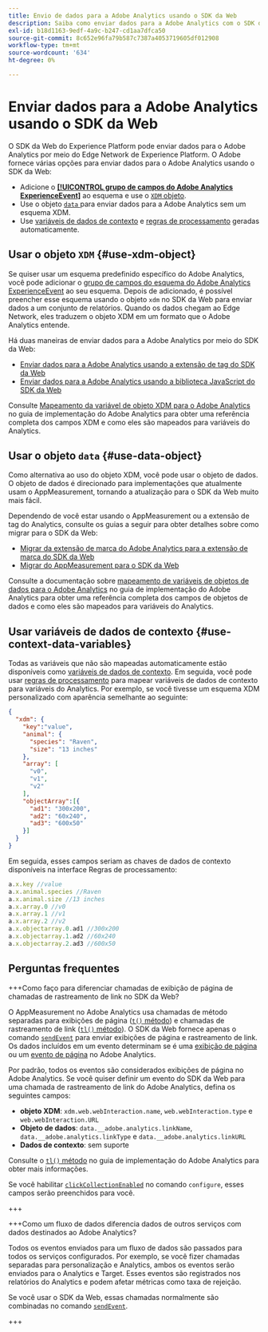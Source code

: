 ```yaml
---
title: Envio de dados para a Adobe Analytics usando o SDK da Web
description: Saiba como enviar dados para a Adobe Analytics com o SDK da Web da Adobe Experience Platform.
exl-id: b18d1163-9edf-4a9c-b247-cd1aa7dfca50
source-git-commit: 8c652e96fa79b587c7387a4053719605df012908
workflow-type: tm+mt
source-wordcount: '634'
ht-degree: 0%

---
```



# Enviar dados para a Adobe Analytics usando o SDK da Web

O SDK da Web do Experience Platform pode enviar dados para o Adobe Analytics por meio do Edge Network de Experience Platform. O Adobe fornece várias opções para enviar dados para o Adobe Analytics usando o SDK da Web:

* Adicione o [**[!UICONTROL grupo de campos do Adobe Analytics ExperienceEvent]**](../../xdm/field-groups/event/analytics-full-extension.md) ao esquema e use o [`XDM` objeto](../commands/sendevent/xdm.md).
* Use o objeto [`data` ](../commands/sendevent/data.md) para enviar dados para a Adobe Analytics sem um esquema XDM.
* Use [variáveis de dados de contexto](https://experienceleague.adobe.com/en/docs/analytics/implementation/vars/page-vars/contextdata) e [regras de processamento](https://experienceleague.adobe.com/en/docs/analytics/admin/admin-tools/manage-report-suites/edit-report-suite/report-suite-general/c-processing-rules/c-processing-rules-configuration/processing-rules-about) geradas automaticamente.

## Usar o objeto `XDM` {#use-xdm-object}

Se quiser usar um esquema predefinido específico do Adobe Analytics, você pode adicionar o [grupo de campos do esquema do Adobe Analytics ExperienceEvent](../../xdm/field-groups/event/analytics-full-extension.md) ao seu esquema. Depois de adicionado, é possível preencher esse esquema usando o objeto `xdm` no SDK da Web para enviar dados a um conjunto de relatórios. Quando os dados chegam ao Edge Network, eles traduzem o objeto XDM em um formato que o Adobe Analytics entende.

Há duas maneiras de enviar dados para a Adobe Analytics por meio do SDK da Web:

* [Enviar dados para a Adobe Analytics usando a extensão de tag do SDK da Web](https://experienceleague.adobe.com/en/docs/analytics/implementation/aep-edge/web-sdk/web-sdk-tag-extension)
* [Enviar dados para a Adobe Analytics usando a biblioteca JavaScript do SDK da Web](https://experienceleague.adobe.com/en/docs/analytics/implementation/aep-edge/web-sdk/web-sdk-javascript-library)

Consulte [Mapeamento da variável de objeto XDM para o Adobe Analytics](https://experienceleague.adobe.com/en/docs/analytics/implementation/aep-edge/xdm-var-mapping) no guia de implementação do Adobe Analytics para obter uma referência completa dos campos XDM e como eles são mapeados para variáveis do Analytics.

## Usar o objeto `data` {#use-data-object}

Como alternativa ao uso do objeto XDM, você pode usar o objeto de dados. O objeto de dados é direcionado para implementações que atualmente usam o AppMeasurement, tornando a atualização para o SDK da Web muito mais fácil.

Dependendo de você estar usando o AppMeasurement ou a extensão de tag do Analytics, consulte os guias a seguir para obter detalhes sobre como migrar para o SDK da Web:

* [Migrar da extensão de marca do Adobe Analytics para a extensão de marca do SDK da Web](https://experienceleague.adobe.com/en/docs/analytics/implementation/aep-edge/web-sdk/analytics-extension-to-web-sdk)
* [Migrar do AppMeasurement para o SDK da Web](https://experienceleague.adobe.com/en/docs/analytics/implementation/aep-edge/web-sdk/appmeasurement-to-web-sdk)

Consulte a documentação sobre [mapeamento de variáveis de objetos de dados para o Adobe Analytics](https://experienceleague.adobe.com/en/docs/analytics/implementation/aep-edge/data-var-mapping) no guia de implementação do Adobe Analytics para obter uma referência completa dos campos de objetos de dados e como eles são mapeados para variáveis do Analytics.

## Usar variáveis de dados de contexto {#use-context-data-variables}

Todas as variáveis que não são mapeadas automaticamente estão disponíveis como [variáveis de dados de contexto](https://experienceleague.adobe.com/en/docs/analytics/implementation/vars/page-vars/contextdata). Em seguida, você pode usar [regras de processamento](https://experienceleague.adobe.com/en/docs/analytics/admin/admin-tools/manage-report-suites/edit-report-suite/report-suite-general/c-processing-rules/c-processing-rules-configuration/processing-rules-about) para mapear variáveis de dados de contexto para variáveis do Analytics. Por exemplo, se você tivesse um esquema XDM personalizado com aparência semelhante ao seguinte:

```json
{
  "xdm": {
    "key":"value",
    "animal": {
      "species": "Raven",
      "size": "13 inches"
    },
    "array": [
      "v0",
      "v1",
      "v2"
    ],
    "objectArray":[{
      "ad1": "300x200",
      "ad2": "60x240",
      "ad3": "600x50"
    }]
  }
}
```

Em seguida, esses campos seriam as chaves de dados de contexto disponíveis na interface Regras de processamento:

```javascript
a.x.key //value
a.x.animal.species //Raven
a.x.animal.size //13 inches
a.x.array.0 //v0
a.x.array.1 //v1
a.x.array.2 //v2
a.x.objectarray.0.ad1 //300x200
a.x.objectarray.1.ad2 //60x240
a.x.objectarray.2.ad3 //600x50
```

## Perguntas frequentes

+++Como faço para diferenciar chamadas de exibição de página de chamadas de rastreamento de link no SDK da Web?

O AppMeasurement no Adobe Analytics usa chamadas de método separadas para exibições de página ([`t()` método](https://experienceleague.adobe.com/en/docs/analytics/implementation/vars/functions/t-method)) e chamadas de rastreamento de link ([`tl()` método](https://experienceleague.adobe.com/en/docs/analytics/implementation/vars/functions/tl-method)). O SDK da Web fornece apenas o comando [`sendEvent`](../commands/sendevent/overview.md) para enviar exibições de página e rastreamento de link. Os dados incluídos em um evento determinam se é uma [exibição de página](https://experienceleague.adobe.com/en/docs/analytics/components/metrics/page-views) ou um [evento de página](https://experienceleague.adobe.com/en/docs/analytics/components/metrics/page-events) no Adobe Analytics.

Por padrão, todos os eventos são considerados exibições de página no Adobe Analytics. Se você quiser definir um evento do SDK da Web para uma chamada de rastreamento de link do Adobe Analytics, defina os seguintes campos:

* **objeto XDM**: `xdm.web.webInteraction.name`, `web.webInteraction.type` e `web.webInteraction.URL`
* **Objeto de dados**: `data.__adobe.analytics.linkName`, `data.__adobe.analytics.linkType` e `data.__adobe.analytics.linkURL`
* **Dados de contexto**: sem suporte

Consulte o [`tl()` método](https://experienceleague.adobe.com/en/docs/analytics/implementation/vars/functions/tl-method) no guia de implementação do Adobe Analytics para obter mais informações.

Se você habilitar [`clickCollectionEnabled`](../commands/configure/clickcollectionenabled.md) no comando `configure`, esses campos serão preenchidos para você.

+++

+++Como um fluxo de dados diferencia dados de outros serviços com dados destinados ao Adobe Analytics?

Todos os eventos enviados para um fluxo de dados são passados para todos os serviços configurados. Por exemplo, se você fizer chamadas separadas para personalização e Analytics, ambos os eventos serão enviados para o Analytics e Target. Esses eventos são registrados nos relatórios do Analytics e podem afetar métricas como taxa de rejeição.

Se você usar o SDK da Web, essas chamadas normalmente são combinadas no comando [`sendEvent`](../commands/sendevent/overview.md).

+++
